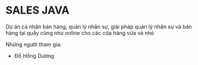 # SALES JAVA

Dự án cá nhân bán hàng, quản lý nhân sự, giải pháp quản lý nhân sự và bán hàng tại quầy cũng như online cho các cửa hàng vừa và nhỏ

Những người tham gia: 
- Đỗ Hồng Dương
